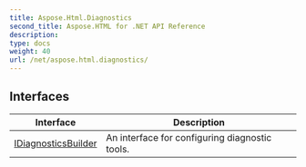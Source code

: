 ```yaml
---
title: Aspose.Html.Diagnostics
second_title: Aspose.HTML for .NET API Reference
description: 
type: docs
weight: 40
url: /net/aspose.html.diagnostics/
---
```



## Interfaces

| Interface | Description |
| --- | --- |
| [IDiagnosticsBuilder](./idiagnosticsbuilder/) | An interface for configuring diagnostic tools. |
